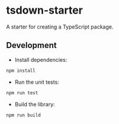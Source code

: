 # tsdown-starter

A starter for creating a TypeScript package.

## Development

- Install dependencies:

```bash
npm install
```

- Run the unit tests:

```bash
npm run test
```

- Build the library:

```bash
npm run build
```
